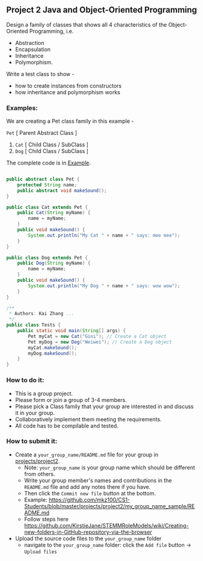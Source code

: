 ## Project 2 Java and Object-Oriented Programming

Design a family of classes that shows all 4 characteristics of the Object-Oriented Programming, i.e. 
* Abstraction
* Encapsulation
* Inheritance
* Polymorphism.
  
Write a test class to show - 
* how to create instances from constructors
* how inheritance and polymorphism works

### Examples:
We are creating a Pet class family in this example - 

`Pet` [ Parent Abstract Class ] 
  1. `Cat` [ Child Class / SubClass ]
  2. `Dog` [ Child Class / SubClass ]

The complete code is in [Example](Example). 

```java

public abstract class Pet {
    protected String name;
    public abstract void makeSound();
}

public class Cat extends Pet {
    public Cat(String myName) {
        name = myName;
    }
    public void makeSound() {
        System.out.println("My Cat " + name + " says: mee mee");
    }
}

public class Dog extends Pet {
    public Dog(String myName) {
        name = myName;
    }
    public void makeSound() {
        System.out.println("My Dog " + name + " says: wow wow");
    }
}

/**
 * Authors: Kai Zhang ...
 */
public class Tests {
    public static void main(String[] args) {
        Pet myCat = new Cat("Gini"); // Create a Cat object
        Pet myDog = new Dog("Weiwei"); // Create a Dog object
        myCat.makeSound();
        myDog.makeSound();
    }
}
```

### How to do it:
* This is a group project.
* Please form or join a group of 3-4 members.
* Please pick a Class family that your group are interested in and discuss it in your group. 
* Collaboratively implement them meeting the requirements.
* All code has to be compilable and tested.
  
### How to submit it:
* Create a `your_group_name/README.md` file for your group in [projects/project2](.). 
  * Note: `your_group_name` is your group name which should be different from others.
  * Write your group member's names and contributions in the `README.md` file and add any notes there if you have.
  * Then click the `Commit new file` button at the bottom.
  * Example: https://github.com/mkz100/CS1-Students/blob/master/projects/project2/my_group_name_sample/README.md
  * Follow steps here https://github.com/KirstieJane/STEMMRoleModels/wiki/Creating-new-folders-in-GitHub-repository-via-the-browser
* Upload the source code files to the `your_group_name` folder
  * navigate to the `your_group_name` folder: click the `Add file` button -> `Upload files`
